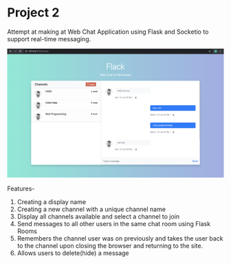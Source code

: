 # Project 2

Attempt at making at Web Chat Application using Flask and Socketio to support real-time messaging.

![Flack](/static/project3.jpg)

Features- 
1. Creating a display name
2. Creating a new channel with a unique channel name
3. Display all channels available and select a channel to join
4. Send messages to all other users in the same chat room using Flask Rooms
5. Remembers the channel user was on previously and takes the user back to the channel upon closing the browser and returning to the site.
6. Allows users to delete(hide) a message

